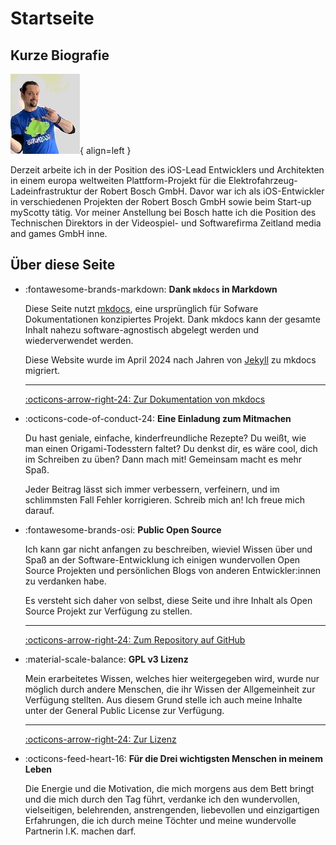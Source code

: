 # Startseite

## Kurze Biografie

![Ein Bild von mir](flo.jpg){ align=left }

Derzeit arbeite ich in der Position des iOS-Lead Entwicklers und Architekten in einem europa weltweiten Plattform-Projekt für die Elektrofahrzeug-Ladeinfrastruktur der Robert Bosch GmbH. Davor war ich als iOS-Entwickler in verschiedenen Projekten der Robert Bosch GmbH sowie beim Start-up myScotty tätig. Vor meiner Anstellung bei Bosch hatte ich die Position des Technischen Direktors in der Videospiel- und Softwarefirma Zeitland media and games GmbH inne.

## Über diese Seite

<div class="grid cards" markdown>

- :fontawesome-brands-markdown: **Dank `mkdocs` in Markdown**

    Diese Seite nutzt [mkdocs](), eine ursprünglich für Sofware Dokumentationen konzipiertes Projekt.
    Dank mkdocs kann der gesamte Inhalt nahezu software-agnostisch abgelegt werden und wiederverwendet werden.
    

    Diese Website wurde im April 2024 nach Jahren von [Jekyll]() zu mkdocs migriert.

    ---

    [:octicons-arrow-right-24: Zur Dokumentation von mkdocs](https://www.mkdocs.org/user-guide/)

- :octicons-code-of-conduct-24: **Eine Einladung zum Mitmachen**

    Du hast geniale, einfache, kinderfreundliche Rezepte? Du weißt, wie man einen Origami-Todesstern faltet? Du denkst dir, es wäre cool, dich im Schreiben zu üben? Dann mach mit! Gemeinsam macht es mehr Spaß.
    
    Jeder Beitrag lässt sich immer verbessern, verfeinern, und im schlimmsten Fall Fehler korrigieren. Schreib mich an! Ich freue mich darauf.

- :fontawesome-brands-osi: **Public Open Source**

    Ich kann gar nicht anfangen zu beschreiben, wieviel Wissen über und Spaß an der Software-Entwicklung ich einigen wundervollen Open Source Projekten und persönlichen Blogs von anderen Entwickler:innen zu verdanken habe.

    Es versteht sich daher von selbst, diese Seite und ihre Inhalt als Open Source Projekt zur Verfügung zu stellen.

    ---

    [:octicons-arrow-right-24: Zum Repository auf GitHub](https://github.com/flowinho/mkdocs-based-blog/)

- :material-scale-balance: **GPL v3 Lizenz**

    Mein erarbeitetes Wissen, welches hier weitergegeben wird, wurde nur möglich durch andere Menschen, die ihr Wissen der Allgemeinheit zur Verfügung stellten. Aus diesem Grund stelle ich auch meine Inhalte unter der General Public License zur Verfügung.

    ---

    [:octicons-arrow-right-24: Zur Lizenz](https://github.com/flowinho/mkdocs-based-blog/LICENSE)

- :octicons-feed-heart-16: **Für die Drei wichtigsten Menschen in meinem Leben**

    Die Energie und die Motivation, die mich morgens aus dem Bett bringt und die mich durch den Tag führt, verdanke ich den wundervollen, vielseitigen, belehrenden, anstrengenden, liebevollen und einzigartigen Erfahrungen, die ich durch meine Töchter und meine wundervolle Partnerin I.K. machen darf.

</div>
